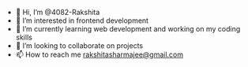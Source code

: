 - 👋 Hi, I’m @4082-Rakshita
- 👀 I’m interested in frontend development
- 🌱 I’m currently learning web development and working on my coding skills
- 💞️ I’m looking to collaborate on projects
- 📫 How to reach me rakshitasharmajee@gmail.com

<!---
4082-Rakshita/4082-Rakshita is a ✨ special ✨ repository because its `README.md` (this file) appears on your GitHub profile.
You can click the Preview link to take a look at your changes.
--->
